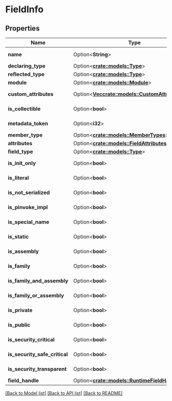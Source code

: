 # FieldInfo

## Properties

Name | Type | Description | Notes
------------ | ------------- | ------------- | -------------
**name** | Option<**String**> |  | [optional][readonly]
**declaring_type** | Option<[**crate::models::Type**](Type.md)> |  | [optional]
**reflected_type** | Option<[**crate::models::Type**](Type.md)> |  | [optional]
**module** | Option<[**crate::models::Module**](Module.md)> |  | [optional]
**custom_attributes** | Option<[**Vec<crate::models::CustomAttributeData>**](CustomAttributeData.md)> |  | [optional][readonly]
**is_collectible** | Option<**bool**> |  | [optional][readonly]
**metadata_token** | Option<**i32**> |  | [optional][readonly]
**member_type** | Option<[**crate::models::MemberTypes**](MemberTypes.md)> |  | [optional]
**attributes** | Option<[**crate::models::FieldAttributes**](FieldAttributes.md)> |  | [optional]
**field_type** | Option<[**crate::models::Type**](Type.md)> |  | [optional]
**is_init_only** | Option<**bool**> |  | [optional][readonly]
**is_literal** | Option<**bool**> |  | [optional][readonly]
**is_not_serialized** | Option<**bool**> |  | [optional][readonly]
**is_pinvoke_impl** | Option<**bool**> |  | [optional][readonly]
**is_special_name** | Option<**bool**> |  | [optional][readonly]
**is_static** | Option<**bool**> |  | [optional][readonly]
**is_assembly** | Option<**bool**> |  | [optional][readonly]
**is_family** | Option<**bool**> |  | [optional][readonly]
**is_family_and_assembly** | Option<**bool**> |  | [optional][readonly]
**is_family_or_assembly** | Option<**bool**> |  | [optional][readonly]
**is_private** | Option<**bool**> |  | [optional][readonly]
**is_public** | Option<**bool**> |  | [optional][readonly]
**is_security_critical** | Option<**bool**> |  | [optional][readonly]
**is_security_safe_critical** | Option<**bool**> |  | [optional][readonly]
**is_security_transparent** | Option<**bool**> |  | [optional][readonly]
**field_handle** | Option<[**crate::models::RuntimeFieldHandle**](RuntimeFieldHandle.md)> |  | [optional]

[[Back to Model list]](../README.md#documentation-for-models) [[Back to API list]](../README.md#documentation-for-api-endpoints) [[Back to README]](../README.md)


